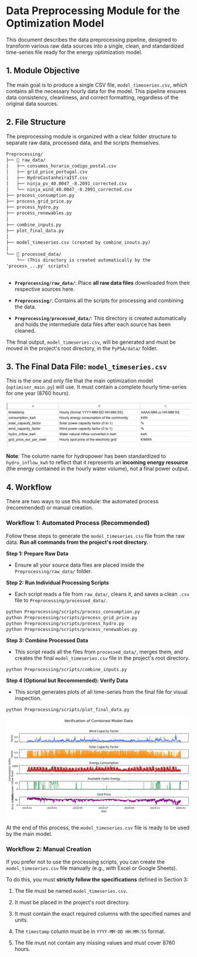 
# Data Preprocessing Module for the Optimization Model

This document describes the data preprocessing pipeline, designed to transform various raw data sources into a single, clean, and standardized time-series file ready for the energy optimization model.

## 1. Module Objective

The main goal is to produce a single CSV file, `model_timeseries.csv`, which contains all the necessary hourly data for the model. This pipeline ensures data consistency, cleanliness, and correct formatting, regardless of the original data sources.

## 2. File Structure

The preprocessing module is organized with a clear folder structure to separate raw data, processed data, and the scripts themselves.

```
Preprocessing/
├── 📂 raw_data/
│   ├── consumos_horario_codigo_postal.csv
│   ├── grid_price_portugal.csv
│   ├── HydroCastanheiraIST.csv
│   ├── ninja_pv_40.0047_-8.2091_corrected.csv
│   └── ninja_wind_40.0047_-8.2091_corrected.csv
├── process_consumption.py
├── process_grid_price.py
├── process_hydro.py
├── process_renewables.py
│
├── combine_inputs.py
├── plot_final_data.py
│
├── model_timeseries.csv (created by combine_inouts.py)
│
└── 📂 processed_data/
    └── (This directory is created automatically by the 'process_...py' scripts)


```

-   **`Preprocessing/raw_data/`**: Place **all raw data files** downloaded from their respective sources here.
    
-   **`Preprocessing/`**: Contains all the scripts for processing and combining the data.
    
-   **`Preprocessing/processed_data/`**: This directory is created automatically and holds the intermediate data files after each source has been cleaned.
    

The final output, `model_timeseries.csv`, will be generated and must be moved in the project's root directory, in the `PyPSA/data/` folder.

## 3. The Final Data File: `model_timeseries.csv`

This is the one and only file that the main optimization model (`optimiser_main.py`) will use. It must contain a complete hourly time-series for one year (8760 hours).

![image](./images/data_structure.png "formated data strucutre")

**Note**: The column name for hydropower has been standardized to `hydro_inflow_kwh` to reflect that it represents an **incoming energy resource** (the energy contained in the hourly water volume), not a final power output.

## 4. Workflow

There are two ways to use this module: the automated process (recommended) or manual creation.

### Workflow 1: Automated Process (Recommended)

Follow these steps to generate the `model_timeseries.csv` file from the raw data. **Run all commands from the project's root directory.**

**Step 1: Prepare Raw Data**

-   Ensure all your source data files are placed inside the `Preprocessing/raw_data/` folder.
    

**Step 2: Run Individual Processing Scripts**

-   Each script reads a file from `raw_data/`, cleans it, and saves a clean `.csv` file to `Preprocessing/processed_data/`.
    

```
python Preprocessing/scripts/process_consumption.py
python Preprocessing/scripts/process_grid_price.py
python Preprocessing/scripts/process_hydro.py
python Preprocessing/scripts/process_renewables.py

```

**Step 3: Combine Processed Data**

-   This script reads all the files from `processed_data/`, merges them, and creates the final `model_timeseries.csv` file in the project's root directory.
    

```
python Preprocessing/scripts/combine_inputs.py

```

**Step 4 (Optional but Recommended): Verify Data**

-   This script generates plots of all time-series from the final file for visual inspection.
    

```
python Preprocessing/scripts/plot_final_data.py

```

![image](./images/output_verification_plot.png "plot data to verify")

At the end of this process, the `model_timeseries.csv` file is ready to be used by the main model.

### Workflow 2: Manual Creation

If you prefer not to use the processing scripts, you can create the `model_timeseries.csv` file manually (e.g., with Excel or Google Sheets).

To do this, you must **strictly follow the specifications** defined in Section 3:

1.  The file must be named `model_timeseries.csv`.
    
2.  It must be placed in the project's root directory.
    
3.  It must contain the exact required columns with the specified names and units.
    
4.  The `timestamp` column must be in `YYYY-MM-DD HH:MM:SS` format.
    
5.  The file must not contain any missing values and must cover 8760 hours.
